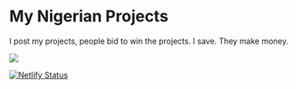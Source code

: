 # My Nigerian Projects
I post my projects, people bid to win the projects. I save. They make money. 

<img src="https://res.cloudinary.com/my-nigerian-projects/image/upload/v1596262997/Others/mnp_r63ghk.png" />

[![Netlify Status](https://api.netlify.com/api/v1/badges/a6c3d057-a31f-4741-bed1-6d454b6be9ca/deploy-status)](https://app.netlify.com/sites/bidding/deploys)

